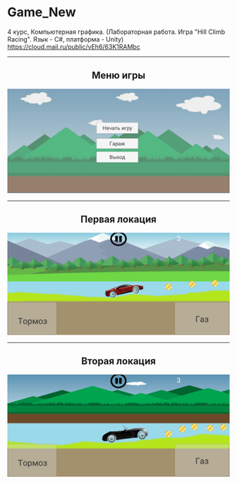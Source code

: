 # Game_New
4 курс, Компьютерная графика. (Лабораторная работа. Игра "Hill Climb Racing". Язык - С#, платформа - Unity)  
https://cloud.mail.ru/public/vEh6/63K1RAMbc
<hr/>
<h2 align="center">Меню игры</h2>
<p align="center">
  <a href="https://raw.githubusercontent.com/kontr24/Game_New/9c08bac0eff3997a517fba6f49e4d6308162af76/ScreenshotsGame/GameMenu.jpg"><img src="https://github.com/kontr24/Game_New/blob/9c08bac0eff3997a517fba6f49e4d6308162af76/ScreenshotsGame/GameMenu.jpg"></img></a>
</p>
<hr/>
<h2 align="center">Первая локация</h2>
<p align="center">
  <a href="https://raw.githubusercontent.com/kontr24/Game_New/f2fde8ad157763ab919c25b466a9aa950b84aaf2/ScreenshotsGame/FirstLocation.jpg?token=GHSAT0AAAAAAB4VDPGOD3KTWISP6VFGTYD6Y6WOBMQ"><img src="https://github.com/kontr24/Game_New/blob/f2fde8ad157763ab919c25b466a9aa950b84aaf2/ScreenshotsGame/FirstLocation.jpg"></img></a>
</p>
<hr/>
<h2 align="center">Вторая локация</h2>
<p align="center">
  <a href="https://raw.githubusercontent.com/kontr24/Game_New/f2fde8ad157763ab919c25b466a9aa950b84aaf2/ScreenshotsGame/SecondLocation.jpg?token=GHSAT0AAAAAAB4VDPGPGS4EII3VWE6ENUBOY6WOCIQ"><img src="https://github.com/kontr24/Game_New/blob/f2fde8ad157763ab919c25b466a9aa950b84aaf2/ScreenshotsGame/SecondLocation.jpg"></img></a>
</p>
